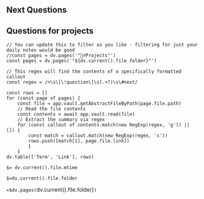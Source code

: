 ## Next Questions


## Questions for projects
```dataviewjs
// You can update this to filter as you like - filtering for just your daily notes would be good
//const pages = dv.pages('"🏃‍♂️Projects"')
const pages = dv.pages('"${dv.current().file.folder}"')

// This regex will find the contents of a specifically formatted callout
const regex = />\s\[\!question\]\s(.+?)\s\#next/

const rows = []
for (const page of pages) {
    const file = app.vault.getAbstractFileByPath(page.file.path)
    // Read the file contents
    const contents = await app.vault.read(file)
    // Extract the summary via regex
    for (const callout of contents.match(new RegExp(regex, 'g')) || []) {
        const match = callout.match(new RegExp(regex, 's')) 
        rows.push([match[1], page.file.link]) 
        } 
    } 
dv.table(['Term', 'Link'], rows)
```


`$= dv.current().file.mtime`

`$=dv.current().file.folder`

`=$dv.pages(`dv.current().file.folder}`)`
